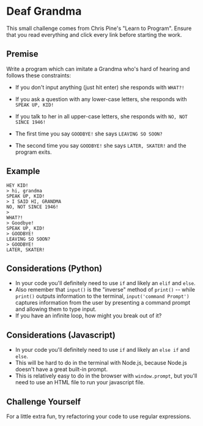 # Deaf Grandma

This small challenge comes from Chris Pine's "Learn to Program". Ensure that you read everything and click every link before starting the work.

## Premise

Write a program which can imitate a Grandma who's hard of hearing and follows
these constraints:

- If you don't input anything (just hit enter) she responds with `WHAT?!`
- If you ask a question with any lower-case letters, she responds with
  `SPEAK UP, KID!`
- If you talk to her in all upper-case letters, she responds with
  `NO, NOT SINCE 1946!`

- The first time you say `GOODBYE!` she says `LEAVING SO SOON?`
- The second time you say `GOODBYE!` she says `LATER, SKATER!` and the program
  exits.

## Example

```
HEY KID!
> hi, grandma
SPEAK UP, KID!
> I SAID HI, GRANDMA
NO, NOT SINCE 1946!
>
WHAT?!
> Goodbye!
SPEAK UP, KID!
> GOODBYE!
LEAVING SO SOON?
> GOODBYE!
LATER, SKATER!
```

## Considerations (Python)

- In your code you'll definitely need to use `if` and likely an `elif` and `else`.
- Also remember that `input()` is the "inverse" method of `print()` -- while `print()` outputs information to the terminal, `input('command Prompt')` captures information from the user by presenting a command prompt and allowing them to type input.
- If you have an infinite loop, how might you break out of it?

## Considerations (Javascript)

- In your code you'll definitely need to use `if` and likely an `else if` and `else`.
- This will be hard to do in the terminal with Node.js, because Node.js doesn't have a great built-in prompt.
- This is relatively easy to do in the browser with `window.prompt`, but you'll need to use an HTML file to run your javascript file.

## Challenge Yourself

For a little extra fun, try refactoring your code to use regular expressions.
